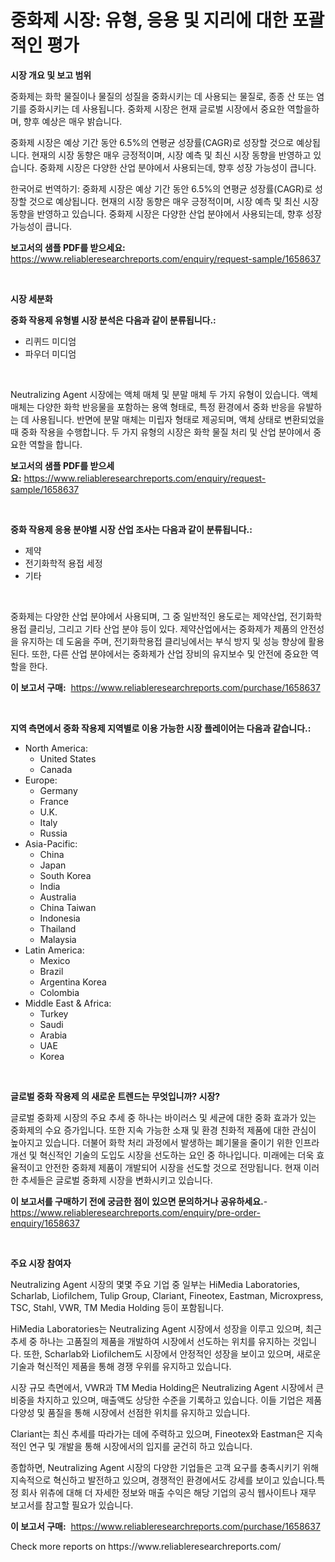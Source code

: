 <p><h1>중화제 시장: 유형, 응용 및 지리에 대한 포괄적인 평가</h1></p><p><strong>시장 개요 및 보고 범위</strong></p>
<p><p>중화제는 화학 물질이나 물질의 성질을 중화시키는 데 사용되는 물질로, 종종 산 또는 염기를 중화시키는 데 사용됩니다. 중화제 시장은 현재 글로벌 시장에서 중요한 역할을하며, 향후 예상은 매우 밝습니다.</p><p>중화제 시장은 예상 기간 동안 6.5%의 연평균 성장률(CAGR)로 성장할 것으로 예상됩니다. 현재의 시장 동향은 매우 긍정적이며, 시장 예측 및 최신 시장 동향을 반영하고 있습니다. 중화제 시장은 다양한 산업 분야에서 사용되는데, 향후 성장 가능성이 큽니다.</p><p>한국어로 번역하기: 중화제 시장은 예상 기간 동안 6.5%의 연평균 성장률(CAGR)로 성장할 것으로 예상됩니다. 현재의 시장 동향은 매우 긍정적이며, 시장 예측 및 최신 시장 동향을 반영하고 있습니다. 중화제 시장은 다양한 산업 분야에서 사용되는데, 향후 성장 가능성이 큽니다.</p></p>
<p><strong>보고서의 샘플 PDF를 받으세요:</strong> <a href="https://www.reliableresearchreports.com/enquiry/request-sample/1658637">https://www.reliableresearchreports.com/enquiry/request-sample/1658637</a></p>
<p>&nbsp;</p>
<p><strong>시장 세분화</strong></p>
<p><strong>중화 작용제 유형별 시장 분석은 다음과 같이 분류됩니다.:</strong></p>
<p><ul><li>리퀴드 미디엄</li><li>파우더 미디엄</li></ul></p>
<p>&nbsp;</p>
<p><p>Neutralizing Agent 시장에는 액체 매체 및 분말 매체 두 가지 유형이 있습니다. 액체 매체는 다양한 화학 반응물을 포함하는 용액 형태로, 특정 환경에서 중화 반응을 유발하는 데 사용됩니다. 반면에 분말 매체는 미립자 형태로 제공되며, 액체 상태로 변환되었을 때 중화 작용을 수행합니다. 두 가지 유형의 시장은 화학 물질 처리 및 산업 분야에서 중요한 역할을 합니다.</p></p>
<p><strong>보고서의 샘플 PDF를 받으세요:</strong>&nbsp;<a href="https://www.reliableresearchreports.com/enquiry/request-sample/1658637">https://www.reliableresearchreports.com/enquiry/request-sample/1658637</a></p>
<p>&nbsp;</p>
<p><strong> 중화 작용제 응용 분야별 시장 산업 조사는 다음과 같이 분류됩니다.:</strong></p>
<p><ul><li>제약</li><li>전기화학적 용접 세정</li><li>기타</li></ul></p>
<p>&nbsp;</p>
<p><p>중화제는 다양한 산업 분야에서 사용되며, 그 중 일반적인 용도로는 제약산업, 전기화학용접 클리닝, 그리고 기타 산업 분야 등이 있다. 제약산업에서는 중화제가 제품의 안전성을 유지하는 데 도움을 주며, 전기화학용접 클리닝에서는 부식 방지 및 성능 향상에 활용된다. 또한, 다른 산업 분야에서는 중화제가 산업 장비의 유지보수 및 안전에 중요한 역할을 한다.</p></p>
<p><strong>이 보고서 구매:</strong>&nbsp; <a href="https://www.reliableresearchreports.com/purchase/1658637">https://www.reliableresearchreports.com/purchase/1658637</a></p>
<p>&nbsp;</p>
<p><strong>지역 측면에서 중화 작용제 지역별로 이용 가능한 시장 플레이어는 다음과 같습니다.:</strong></p>
<p><ul>
    <li>
        North America:
        <ul>
            <li>United States</li>
            <li>Canada</li>
        </ul>
    </li>
    <li>
        Europe:
        <ul>
            <li>Germany</li>
            <li>France</li>
            <li>U.K.</li>
            <li>Italy</li>
            <li>Russia</li>
        </ul>
    </li>
    <li>
        Asia-Pacific:
        <ul>
            <li>China</li>
            <li>Japan</li>
            <li>South Korea</li>
            <li>India</li>
            <li>Australia</li>
            <li>China Taiwan</li>
            <li>Indonesia</li>
            <li>Thailand</li>
            <li>Malaysia</li>
        </ul>
    </li>
    <li>
        Latin America:
        <ul>
            <li>Mexico</li>
            <li>Brazil</li>
            <li>Argentina Korea</li>
            <li>Colombia</li>
        </ul>
    </li>
    <li>
        Middle East & Africa:
        <ul>
            <li>Turkey</li>
            <li>Saudi</li>
            <li>Arabia</li>
            <li>UAE</li>
            <li>Korea</li>
        </ul>
    </li>
    </ul></p>
<p>&nbsp;</p>
<p><strong>글로벌 중화 작용제 의 새로운 트렌드는 무엇입니까? 시장?</strong></p>
<p><p>글로벌 중화제 시장의 주요 추세 중 하나는 바이러스 및 세균에 대한 중화 효과가 있는 중화제의 수요 증가입니다. 또한 지속 가능한 소재 및 환경 친화적 제품에 대한 관심이 높아지고 있습니다. 더불어 화학 처리 과정에서 발생하는 폐기물을 줄이기 위한 인프라 개선 및 혁신적인 기술의 도입도 시장을 선도하는 요인 중 하나입니다. 미래에는 더욱 효율적이고 안전한 중화제 제품이 개발되어 시장을 선도할 것으로 전망됩니다. 현재 이러한 추세들은 글로벌 중화제 시장을 변화시키고 있습니다.</p></p>
<p><strong>이 보고서를 구매하기 전에 궁금한 점이 있으면 문의하거나 공유하세요.</strong>- <a href="https://www.reliableresearchreports.com/enquiry/pre-order-enquiry/1658637">https://www.reliableresearchreports.com/enquiry/pre-order-enquiry/1658637</a></p>
<p>&nbsp;</p>
<p><strong>주요 시장 참여자</strong></p>
<p><p>Neutralizing Agent 시장의 몇몇 주요 기업 중 일부는 HiMedia Laboratories, Scharlab, Liofilchem, Tulip Group, Clariant, Fineotex, Eastman, Microxpress, TSC, Stahl, VWR, TM Media Holding 등이 포함됩니다.</p><p>HiMedia Laboratories는 Neutralizing Agent 시장에서 성장을 이루고 있으며, 최근 추세 중 하나는 고품질의 제품을 개발하여 시장에서 선도하는 위치를 유지하는 것입니다. 또한, Scharlab와 Liofilchem도 시장에서 안정적인 성장을 보이고 있으며, 새로운 기술과 혁신적인 제품을 통해 경쟁 우위를 유지하고 있습니다.</p><p>시장 규모 측면에서, VWR과 TM Media Holding은 Neutralizing Agent 시장에서 큰 비중을 차지하고 있으며, 매출액도 상당한 수준을 기록하고 있습니다. 이들 기업은 제품 다양성 및 품질을 통해 시장에서 선점한 위치를 유지하고 있습니다.</p><p>Clariant는 최신 추세를 따라가는 데에 주력하고 있으며, Fineotex와 Eastman은 지속적인 연구 및 개발을 통해 시장에서의 입지를 굳건히 하고 있습니다.</p><p>종합하면, Neutralizing Agent 시장의 다양한 기업들은 고객 요구를 충족시키기 위해 지속적으로 혁신하고 발전하고 있으며, 경쟁적인 환경에서도 강세를 보이고 있습니다.특정 회사 위츄에 대해 더 자세한 정보와 매출 수익은 해당 기업의 공식 웹사이트나 재무 보고서를 참고할 필요가 있습니다.</p></p>
<p><strong>이 보고서 구매:</strong>&nbsp;&nbsp;<a href="https://www.reliableresearchreports.com/purchase/1658637">https://www.reliableresearchreports.com/purchase/1658637</a></p>
<p>Check more reports on https://www.reliableresearchreports.com/</p>

